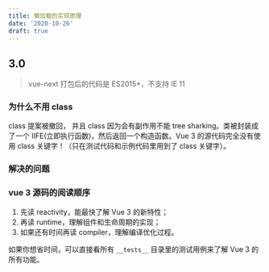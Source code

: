 ```yaml
---
title: 懒加载的实现原理
date: '2020-10-26'
draft: true
---
```


## 3.0

> vue-next 打包后的代码是 ES2015+，不支持 IE 11

### 为什么不用 class

class 提案被撤回， 并且 class 因为会有副作用不能 tree sharking。类被封装成了一个 IIFE(立即执行函数)，然后返回一个构造函数。Vue 3 的源代码完全没有使用 class 关键字！（只在测试代码和示例代码里用到了 class 关键字）。

### 解决的问题

### vue 3 源码的阅读顺序

1. 先读 reactivity，能最快了解 Vue 3 的新特性；
2. 再读 runtime，理解组件和生命周期的实现；
3. 如果还有时间再读 compiler，理解编译优化过程。

如果你想省时间，可以直接看所有 `__tests__` 目录里的测试用例来了解 Vue 3 的所有功能。
